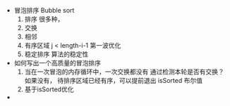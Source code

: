 - 冒泡排序 Bubble sort
    1. 排序 
        很多种，
    2. 交换
    3. 相邻
    4. 有序区域 j < length-i-1 第一波优化
    5. 稳定排序 算法的稳定性
- 如何写出一个高质量的冒泡排序
    1. 当在一次冒泡的内存循环中，一次交换都没有
        通过检测本轮是否有交换？如果没有， 待排序区域已经有序，可以提前退出 isSorted 布尔值
    2. 基于isSorted优化
- 